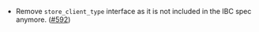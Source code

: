 - Remove `store_client_type` interface as it is not included in the IBC spec anymore.
  ([#592](https://github.com/cosmos/ibc-rs/issues/592))

